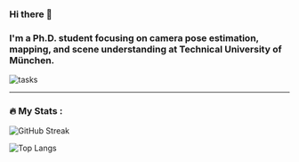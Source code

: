 ### Hi there 👋
### I'm a Ph.D. student focusing on camera pose estimation, mapping, and scene understanding at Technical University of München. 
<!--
**yanyan-li/yanyan-li** is a ✨ _special_ ✨ repository because its `README.md` (this file) appears on your GitHub profile.

Here are some ideas to get you started:

- 🔭 I’m currently working on ...
- 🌱 I’m currently learning ...
- 👯 I’m looking to collaborate on ...
- 🤔 I’m looking for help with ...
- 💬 Ask me about ...
- 📫 How to reach me: yanyan.li@tum.de
- 😄 Pronouns: ...
- ⚡ Fun fact: ... 
---


-->
![tasks](venom.gif)

---

### :fire: My Stats :
![GitHub Streak](https://github-readme-streak-stats.herokuapp.com/?user=yanyan-li)

![Top Langs](https://github-readme-stats.vercel.app/api/top-langs/?username=your-github-username&layout=compact&theme=vision-friendly-dark)
